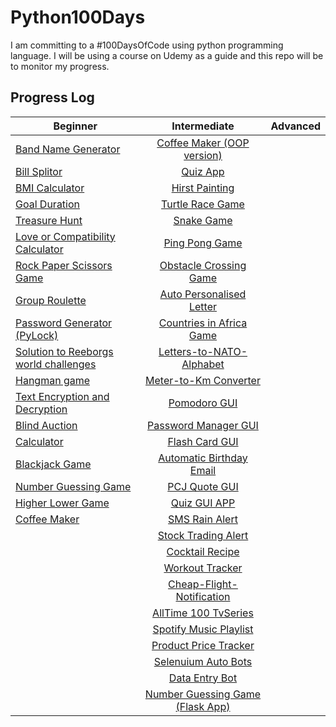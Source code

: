 # Python100Days
I am committing to a #100DaysOfCode using python programming language. I will be using a course on Udemy as a guide and this repo will be to monitor my progress.

## Progress Log

| Beginner      | Intermediate           | Advanced  |
| ------------- |:----------------------:| ---------:|
| [Band Name Generator](https://github.com/A3AJAGBE/band-name-generator) | [Coffee Maker (OOP version)](https://github.com/A3AJAGBE/CoffeeMaker-OOP)  | 
| [Bill Splitor](https://github.com/A3AJAGBE/bill-splitor) | [Quiz App](https://github.com/A3AJAGBE/quiz-oop)   | 
| [BMI Calculator](https://github.com/A3AJAGBE/bmi-calc)  | [Hirst Painting](https://github.com/A3AJAGBE/HirstPainting)    | 
| [Goal Duration](https://github.com/A3AJAGBE/goal-duration) | [Turtle Race Game](https://github.com/A3AJAGBE/TurtleRaceGame)    | 
| [Treasure Hunt](https://github.com/A3AJAGBE/treasure-hunt) | [Snake Game](https://github.com/A3AJAGBE/Snake_Game)  |
| [Love or Compatibility Calculator](https://github.com/A3AJAGBE/LoveCalc) | [Ping Pong Game](https://github.com/A3AJAGBE/Ping-Pong-Game)  |   |
| [Rock Paper Scissors Game](https://github.com/A3AJAGBE/rock-paper-scissors-game) | [Obstacle Crossing Game](https://github.com/A3AJAGBE/Crossing-Game)  |
| [Group Roulette](https://github.com/A3AJAGBE/GroupRoulette) | [Auto Personalised Letter](https://github.com/A3AJAGBE/auto-personalised-letter)  |
| [Password Generator (PyLock)](https://github.com/A3AJAGBE/password-generator) | [Countries in Africa Game](https://github.com/A3AJAGBE/Countries-In-Africa-Game)  |
| [Solution to Reeborgs world challenges](https://github.com/A3AJAGBE/Reeborgs_World) | [Letters-to-NATO-Alphabet](https://github.com/A3AJAGBE/Letters-to-nato-alphabet)  |
| [Hangman game](https://github.com/A3AJAGBE/hangman) | [Meter-to-Km Converter](https://github.com/A3AJAGBE/M-to-Km-Converter)  |
| [Text Encryption and Decryption](https://github.com/A3AJAGBE/text-encrypt-decrypt) | [Pomodoro GUI](https://github.com/A3AJAGBE/Pomodoro-GUI-App)  |
| [Blind Auction](https://github.com/A3AJAGBE/blind-auction) | [Password Manager GUI](https://github.com/A3AJAGBE/PasswordManagerGUI)  |
| [Calculator](https://github.com/A3AJAGBE/calculator) | [Flash Card GUI](https://github.com/A3AJAGBE/flash-card-GUI)  |
| [Blackjack Game](https://github.com/A3AJAGBE/blackjack) | [Automatic Birthday Email](https://github.com/A3AJAGBE/Auto-Birthday-Email)  |
| [Number Guessing Game](https://github.com/A3AJAGBE/number-guessing-game) | [PCJ Quote GUI](https://github.com/A3AJAGBE/PCJ-Quotes-GUI)  |
| [Higher Lower Game](https://github.com/A3AJAGBE/higher-lower) | [Quiz GUI APP](https://github.com/A3AJAGBE/Quiz-GUI-App)  | 
| [Coffee Maker](https://github.com/A3AJAGBE/coffee-maker) | [SMS Rain Alert](https://github.com/A3AJAGBE/SMS-rain-alert)  | 
|  | [Stock Trading Alert](https://github.com/A3AJAGBE/stock-trading-sms-alert)  | 
|  | [Cocktail Recipe](https://github.com/A3AJAGBE/Random-Cocktail-Recipe) | 
|  | [Workout Tracker](https://github.com/A3AJAGBE/Track-Workout) | 
|  | [Cheap-Flight-Notification](https://github.com/A3AJAGBE/Cheap-Flight-Notification) | 
|  | [AllTime 100 TvSeries](https://github.com/A3AJAGBE/AllTime-100-TvSeries) | 
|  | [Spotify Music Playlist](https://github.com/A3AJAGBE/MusicPlaylist) | 
|  | [Product Price Tracker](https://github.com/A3AJAGBE/PriceTracker) | 
|  | [Selenuium Auto Bots](https://github.com/A3AJAGBE/Selenuium-Auto-Bots) | 
|  | [Data Entry Bot](https://github.com/A3AJAGBE/Data-Entry-Bot) | 
|  | [Number Guessing Game (Flask App)](https://github.com/A3AJAGBE/Guess-Number-FlaskApp) | 
